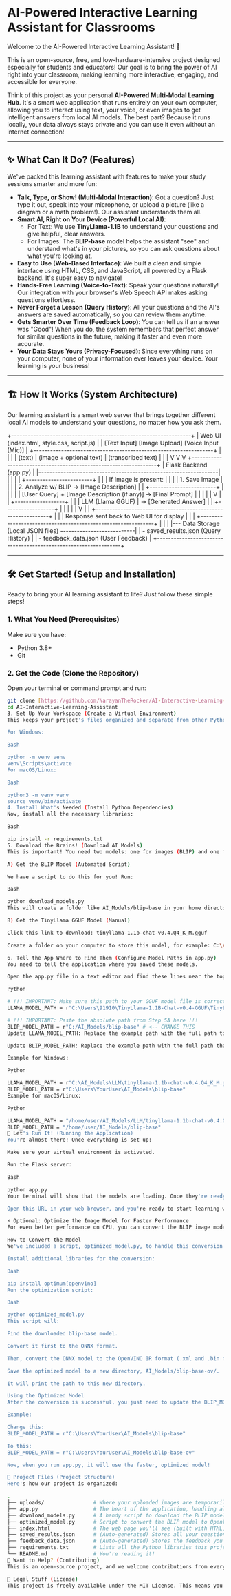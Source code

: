# AI-Powered Interactive Learning Assistant for Classrooms

Welcome to the AI-Powered Interactive Learning Assistant! 🚀

This is an open-source, free, and low-hardware-intensive project designed especially for students and educators! Our goal is to bring the power of AI right into your classroom, making learning more interactive, engaging, and accessible for everyone.

Think of this project as your personal **AI-Powered Multi-Modal Learning Hub**. It's a smart web application that runs entirely on your own computer, allowing you to interact using text, your voice, or even images to get intelligent answers from local AI models. The best part? Because it runs locally, your data always stays private and you can use it even without an internet connection!

---

## ✨ What Can It Do? (Features)

We've packed this learning assistant with features to make your study sessions smarter and more fun:

-   **Talk, Type, or Show! (Multi-Modal Interaction)**: Got a question? Just type it out, speak into your microphone, or upload a picture (like a diagram or a math problem!). Our assistant understands them all.
-   **Smart AI, Right on Your Device (Powerful Local AI)**:
    -   For Text: We use **TinyLlama-1.1B** to understand your questions and give helpful, clear answers.
    -   For Images: The **BLIP-base** model helps the assistant "see" and understand what's in your pictures, so you can ask questions about what you're looking at.
-   **Easy to Use (Web-Based Interface)**: We built a clean and simple interface using HTML, CSS, and JavaScript, all powered by a Flask backend. It's super easy to navigate!
-   **Hands-Free Learning (Voice-to-Text)**: Speak your questions naturally! Our integration with your browser's Web Speech API makes asking questions effortless.
-   **Never Forget a Lesson (Query History)**: All your questions and the AI's answers are saved automatically, so you can review them anytime.
-   **Gets Smarter Over Time (Feedback Loop)**: You can tell us if an answer was "Good"! When you do, the system remembers that perfect answer for similar questions in the future, making it faster and even more accurate.
-   **Your Data Stays Yours (Privacy-Focused)**: Since everything runs on your computer, none of your information ever leaves your device. Your learning is your business!

---

## 🏗️ How It Works (System Architecture)

Our learning assistant is a smart web server that brings together different local AI models to understand your questions, no matter how you ask them.

+-----------------------------------------------------------------+
|               Web UI (index.html, style.css, script.js)         |
| [Text Input]      [Image Upload]      [Voice Input (Mic)]     |
+-----------------------------------------------------------------+
|                           |                           |
| (text)                    | (image + optional text)   | (transcribed text)
|                           |                           |
V                           V                           V
+-----------------------------------------------------------------+
|              Flask Backend (app.py)                           |
|-----------------------------------------------------------------|
|                               |                                 |
|     +------------------------+                                 |
|     | If Image is present:   |                                 |
|     |   1. Save Image        |                                 |
|     |   2. Analyze w/ BLIP -> [Image Description]               |
|     +------------------------+                                 |
|                               |                                 |
|  [User Query] + [Image Description (if any)] -> [Final Prompt] |
|                               |                                 |
|                               V                                 |
|             +------------------+                                |
|             |  LLM (Llama GGUF)  | -> [Generated Answer]         |
|             +------------------+                                |
|                               |                                 |
|                               V                                 |
| +-------------------------------------------------------------+ |
| |   Response sent back to Web UI for display                  | |
| +-------------------------------------------------------------+ |
|                                                                 |
|--- Data Storage (Local JSON files) ---------------------------|
|   - saved_results.json (Query History)                        |
|   - feedback_data.json (User Feedback)                        |
+-----------------------------------------------------------------+


---

## 🛠️ Get Started! (Setup and Installation)

Ready to bring your AI learning assistant to life? Just follow these simple steps!

### 1. What You Need (Prerequisites)

Make sure you have:

-   Python 3.8+
-   Git

### 2. Get the Code (Clone the Repository)

Open your terminal or command prompt and run:

```bash
git clone [https://github.com/NarayanTheRocker/AI-Interactive-Learning-Assistant.git](https://github.com/NarayanTheRocker/AI-Interactive-Learning-Assistant.git)
cd AI-Interactive-Learning-Assistant
3. Set Up Your Workspace (Create a Virtual Environment)
This keeps your project's files organized and separate from other Python projects.

For Windows:

Bash

python -m venv venv
venv\Scripts\activate
For macOS/Linux:

Bash

python3 -m venv venv
source venv/bin/activate
4. Install What's Needed (Install Python Dependencies)
Now, install all the necessary libraries:

Bash

pip install -r requirements.txt
5. Download the Brains! (Download AI Models)
This is important! You need two models: one for images (BLIP) and one for text (TinyLlama).

A) Get the BLIP Model (Automated Script)

We have a script to do this for you! Run:

Bash

python download_models.py
This will create a folder like AI_Models/blip-base in your home directory and download the BLIP model there. It will also print the exact path to this folder – keep this path handy!

B) Get the TinyLlama GGUF Model (Manual)

Click this link to download: tinyllama-1.1b-chat-v0.4.Q4_K_M.gguf

Create a folder on your computer to store this model, for example: C:\AI_Models\LLM (Windows) or /home/user/AI_Models/LLM (macOS/Linux). Save the downloaded .gguf file into that folder.

6. Tell the App Where to Find Them (Configure Model Paths in app.py)
You need to tell the application where you saved these models.

Open the app.py file in a text editor and find these lines near the top:

Python

# !!! IMPORTANT: Make sure this path to your GGUF model file is correct !!!
LLAMA_MODEL_PATH = r"C:\Users\91910\TinyLlama-1.1B-Chat-v0.4-GGUF\TinyLlama-1.1B-Chat-v0.4-Q4_K_M.gguf"

# !!! IMPORTANT: Paste the absolute path from Step 5A here !!!
BLIP_MODEL_PATH = r"C:/AI_Models/blip-base" # <-- CHANGE THIS
Update LLAMA_MODEL_PATH: Replace the example path with the full path to your downloaded .gguf file.

Update BLIP_MODEL_PATH: Replace the example path with the full path that was printed by the download_models.py script.

Example for Windows:

Python

LLAMA_MODEL_PATH = r"C:\AI_Models\LLM\tinyllama-1.1b-chat-v0.4.Q4_K_M.gguf"
BLIP_MODEL_PATH = r"C:\Users\YourUser\AI_Models\blip-base"
Example for macOS/Linux:

Python

LLAMA_MODEL_PATH = "/home/user/AI_Models/LLM/tinyllama-1.1b-chat-v0.4.Q4_K_M.gguf"
BLIP_MODEL_PATH = "/home/user/AI_Models/blip-base"
🚀 Let's Run It! (Running the Application)
You're almost there! Once everything is set up:

Make sure your virtual environment is activated.

Run the Flask server:

Bash

python app.py
Your terminal will show that the models are loading. Once they're ready, it will give you a URL, usually http://127.0.0.1:5000.

Open this URL in your web browser, and you're ready to start learning with your new AI assistant!

⚡️ Optional: Optimize the Image Model for Faster Performance
For even better performance on CPU, you can convert the BLIP image model into the OpenVINO™ Intermediate Representation (IR) format (.xml and .bin). This can significantly speed up image analysis.

How to Convert the Model
We've included a script, optimized_model.py, to handle this conversion for you.

Install additional libraries for the conversion:

Bash

pip install optimum[openvino]
Run the optimization script:

Bash

python optimized_model.py
This script will:

Find the downloaded blip-base model.

Convert it first to the ONNX format.

Then, convert the ONNX model to the OpenVINO IR format (.xml and .bin files).

Save the optimized model to a new directory, AI_Models/blip-base-ov/.

It will print the path to this new directory.

Using the Optimized Model
After the conversion is successful, you just need to update the BLIP_MODEL_PATH in app.py to point to the new OpenVINO model directory.

Example:

Change this:
BLIP_MODEL_PATH = r"C:\Users\YourUser\AI_Models\blip-base"

To this:
BLIP_MODEL_PATH = r"C:\Users\YourUser\AI_Models\blip-base-ov"

Now, when you run app.py, it will use the faster, optimized model!

📂 Project Files (Project Structure)
Here's how our project is organized:

.
├── uploads/                # Where your uploaded images are temporarily saved
├── app.py                  # The heart of the application, handling all the logic
├── download_models.py      # A handy script to download the BLIP model easily
├── optimized_model.py      # Script to convert the BLIP model to OpenVINO for better performance
├── index.html              # The web page you'll see (built with HTML, CSS, and JS)
├── saved_results.json      # (Auto-generated) Stores all your questions and the AI's answers
├── feedback_data.json      # (Auto-generated) Stores the feedback you give on AI responses
├── requirements.txt        # Lists all the Python libraries this project needs
└── README.md               # You're reading it!
🤝 Want to Help? (Contributing)
This is an open-source project, and we welcome contributions from everyone! If you have ideas for new features, ways to improve things, or spot a bug, please feel free to open an issue or submit a pull request. Your help makes this project better for all students!

📜 Legal Stuff (License)
This project is freely available under the MIT License. This means you can use, modify, and distribute it for free!
